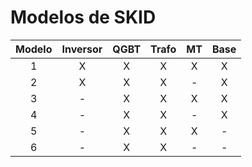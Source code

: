 # Modelos de SKID

| Modelo | Inversor | QGBT | Trafo | MT | Base |
| :----: | :------: | :--: | :---: | :-: | :--: |
| 1 | X | X | X | X | X |
| 2 | X | X | X | - | X |
| 3 | - | X | X | X | X |
| 4 | - | X | X | - | X |
| 5 | - | X | X | X | - |
| 6 | - | X | X | - | - |
